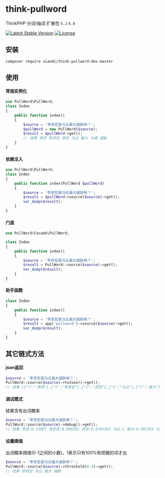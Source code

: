 # think-pullword
ThinkPHP 分词/抽词 扩展包 `5.1` `6.0`

[![Latest Stable Version](https://poser.pugx.org/xiaodi/think-pullword/version)](https://packagist.org/packages/xiaodi/think-pullword)
[![License](https://poser.pugx.org/xiaodi/think-pullword/license)](https://packagist.org/packages/xiaodi/think-pullword)

## 安装
```
composer require xiaodi/think-pullword:dev-master
```

## 使用
#### 常规实例化
```php
use PullWord\PullWord;
class Index
{
    public function index()
    {
        $source = '李彦宏是马云最大威胁嘛？';
        $pullWord = new PullWord($source);
        $result = $pullWord->get();
        // 结果 李彦 李彦宏 彦宏 马云 最大 大威 威胁
    }
}
```

#### 依赖注入
```php
use PullWord\PullWord;
class Index
{
    public function index(PullWord $pullWord)
    {
        $source = '李彦宏是马云最大威胁嘛？';
        $result = $pullWord->source($source)->get();
        var_dump($result);
    }
}
```

#### 门面
```php
use PullWord\Facade\PullWord;

class Index
{
    public function index()
    {
        $source = '李彦宏是马云最大威胁嘛？';
        $result = PullWord::source($source)->get();
        var_dump($result);
    }
}
```

#### 助手函数
```php
class Index
{
    public function index()
    {
        $source = '李彦宏是马云最大威胁嘛？';
        $result = app('pullword')->source($source)->get();
        var_dump($result);
    }
}

```

## 其它链式方法
#### json返回
```php
$source = '李彦宏是马云最大威胁嘛？';
PullWord::source($source)->toJson()->get();
// 结果 [{"t":"李彦"},{"t":"李彦宏"},{"t":"彦宏"},{"t":"马云"},{"t":"最大"},{"t":"大威"},{"t":"威胁"}]
```
#### 调试模式
结果含有出词概率
```php
$source = '李彦宏是马云最大威胁嘛？';
PullWord::source($source)->debug()->get();
// 结果 李彦:0.23007 李彦宏:0.900302 彦宏:0.0703263 马云:1 最大:0.892363 大威:0.289136 威胁:0.9367
```

#### 设置阈值
出词概率阈值(0-1之间的小数)，1表示只有100%有把握的词才出
```php
$source = '李彦宏是马云最大威胁嘛？';
PullWord::source($source)->threshold(0.4)->get();
// 结果 李彦宏 马云 最大 威胁
```
